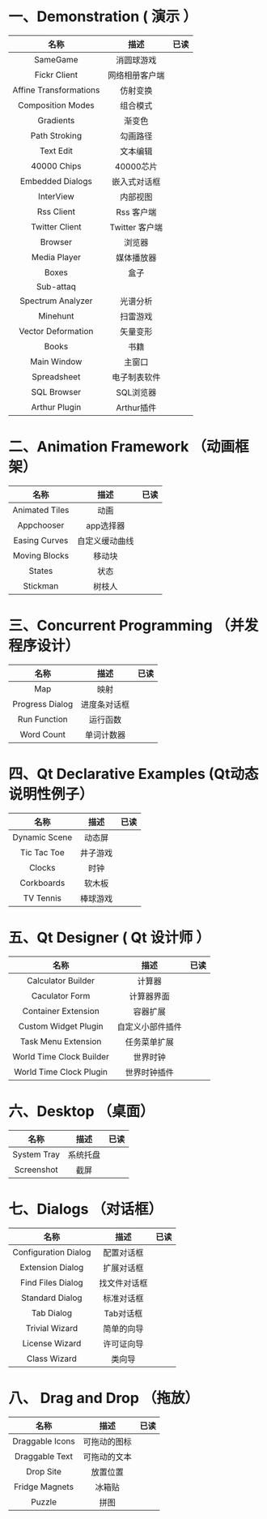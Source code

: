 
# 一、Demonstration ( 演示 ）

名称                             | 描述                              | 已读
:-:                                  | :-:                                  | :-: 
SameGame                   | 消圆球游戏                  |
Fickr Client                    | 网络相册客户端          |
Affine Transformations | 仿射变换                     |
Composition Modes     | 组合模式                     |
Gradients                      | 渐变色                         |
Path Stroking                | 勾画路径                     |
Text Edit                        | 文本编辑                     |
40000 Chips                  | 40000芯片                  |
Embedded Dialogs       | 嵌入式对话框              |
InterView                      | 内部视图                     |
Rss Client                      | Rss 客户端                  |
Twitter Client                | Twitter 客户端            |
Browser                        | 浏览器                         |
Media Player                | 媒体播放器                  |
Boxes                            | 盒子                            |
Sub-attaq                     |                                     |
Spectrum Analyzer       | 光谱分析                     |
Minehunt                      | 扫雷游戏                     |
Vector Deformation      | 矢量变形                     |
Books                            | 书籍                            |
Main Window               | 主窗口                         |
Spreadsheet                  | 电子制表软件              |
SQL Browser                  | SQL浏览器                  |
Arthur Plugin                 | Arthur插件                  |

# 二、Animation Framework （动画框架）

名称 | 描述 | 已读
:-: | :-: | :-:
Animated Tiles | 动画 |
Appchooser | app选择器 |
Easing Curves | 自定义缓动曲线 |
Moving Blocks | 移动块 |
States | 状态 | 
Stickman | 树枝人 |

# 三、Concurrent Programming （并发程序设计）

名称 | 描述 | 已读
:-: | :-: | :-:
Map | 映射 |
Progress Dialog | 进度条对话框 |
Run Function | 运行函数 |
Word Count | 单词计数器 |

# 四、Qt Declarative Examples (Qt动态说明性例子）

名称 | 描述 | 已读
:-: | :-: | :-:
Dynamic Scene | 动态屏 |
Tic Tac Toe | 井子游戏 |
Clocks | 时钟 |
Corkboards | 软木板 |
TV Tennis | 棒球游戏 |

# 五、Qt Designer ( Qt 设计师 ）

名称 | 描述 | 已读
:-: | :-: | :-:
Calculator Builder | 计算器 |
Caculator Form | 计算器界面 |
Container Extension | 容器扩展 |
Custom Widget Plugin | 自定义小部件插件 |
Task Menu Extension | 任务菜单扩展 |
World Time Clock Builder | 世界时钟 |
World Time Clock Plugin | 世界时钟插件 |

# 六、Desktop （桌面）

名称 | 描述 | 已读
:-: | :-: | :-:
System Tray | 系统托盘 |
Screenshot | 截屏 |

# 七、Dialogs （对话框）

名称 | 描述 | 已读
:-: | :-: | :-:
Configuration Dialog | 配置对话框 |
Extension Dialog | 扩展对话框 |
Find Files Dialog | 找文件对话框 |
Standard Dialog | 标准对话框 |
Tab Dialog | Tab对话框 |
Trivial Wizard | 简单的向导 |
License Wizard | 许可证向导 |
Class Wizard | 类向导 |

# 八、 Drag and Drop （拖放）

名称 | 描述 | 已读
:-: | :-: | :-:
Draggable Icons | 可拖动的图标 |
Draggable Text  | 可拖动的文本 |
Drop Site | 放置位置 |
Fridge Magnets | 冰箱贴 |
Puzzle | 拼图 |
